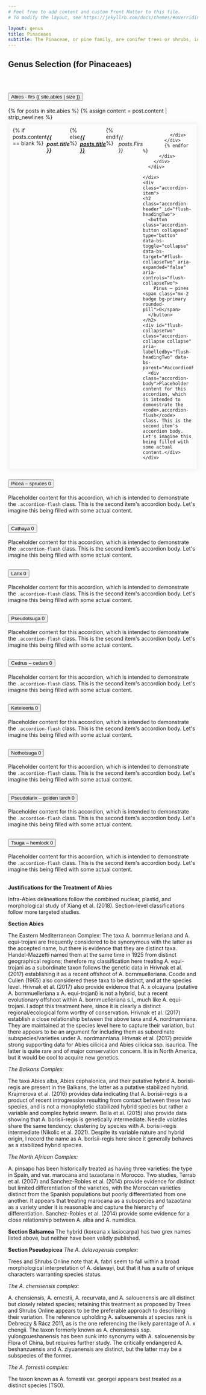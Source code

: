 ```yaml
---
# Feel free to add content and custom Front Matter to this file.
# To modify the layout, see https://jekyllrb.com/docs/themes/#overriding-theme-defaults

layout: genus
title: Pinaceaes
subtitle: The Pinaceae, or pine family, are conifer trees or shrubs, including many of the well-known conifers of commercial importance such as cedars, firs, hemlocks, larches, pines and spruces.
---
```

  <h2>Genus Selection (for Pinaceaes)</h2>
  <br />
  <div class="accordion accordion-flush" id="accordionPanelsStayOpenExample">
<div class="accordion-item">
    <h2 class="accordion-header" id="flush-headingOne">
      <button class="accordion-button collapsed" type="button" data-bs-toggle="collapse" data-bs-target="#flush-collapseOne" aria-expanded="false" aria-controls="flush-collapseOne">
          Abies - firs <span class="mx-2 badge bg-primary rounded-pill">{{ site.abies | size }}</span>
        </button>
      </h2>
      <div id="flush-collapseOne" class="accordion-collapse collapse "
        aria-labelledby="flush-collapseOne">
        <div class="accordion-body">
          <!--For loop to display the contents of the _writers directory-->
          <div class="row">
            {% for posts in site.abies %}
            {% assign content = post.content | strip_newlines %}
            <div class="col-md-4 text-center" style="">
              <div class="card"
                style="display: flex; justify-content: center; padding:8px; min-height:100px; border: 0; margin:10px 4px; box-shadow: 0 0 10px 5px rgba(0,0,0,0.045)">
                {% if posts.content == blank  %}
                <h5 class="card-title">{{ post.title }}</h5>
                {% else %}
                <h5 class="card-title">
                  <a href="{{ posts.url }}">{{ posts.title   }}</a></h5>
                {% endif %}
                <h6 class="card-subtitle mb-2 text-muted">{{ posts.Firs  }}</h6>

              </div>
            </div>
            {% endfor %}
          </div>
        </div>
      </div>

    </div>
    <div class="accordion-item">
    <h2 class="accordion-header" id="flush-headingTwo">
      <button class="accordion-button collapsed" type="button" data-bs-toggle="collapse" data-bs-target="#flush-collapseTwo" aria-expanded="false" aria-controls="flush-collapseTwo">
        Pinus – pines <span class="mx-2 badge bg-primary rounded-pill">0</span>
      </button>
    </h2>
    <div id="flush-collapseTwo" class="accordion-collapse collapse" aria-labelledby="flush-headingTwo" data-bs-parent="#accordionFlushExample">
      <div class="accordion-body">Placeholder content for this accordion, which is intended to demonstrate the <code>.accordion-flush</code> class. This is the second item's accordion body. Let's imagine this being filled with some actual content.</div>
    </div>
  </div>
  <div class="accordion-item">
    <h2 class="accordion-header" id="flush-headingThree">
      <button class="accordion-button collapsed" type="button" data-bs-toggle="collapse" data-bs-target="#flush-collapseThree" aria-expanded="false" aria-controls="flush-collapseTwo">
       Picea – spruces <span class="mx-2 badge bg-primary rounded-pill">0</span>
      </button>
    </h2>
    <div id="flush-collapseThree" class="accordion-collapse collapse" aria-labelledby="flush-headingTwo" data-bs-parent="#accordionFlushExample">
      <div class="accordion-body">Placeholder content for this accordion, which is intended to demonstrate the <code>.accordion-flush</code> class. This is the second item's accordion body. Let's imagine this being filled with some actual content.</div>
    </div>
  </div>
  <div class="accordion-item">
    <h2 class="accordion-header" id="flush-headingFour">
      <button class="accordion-button collapsed" type="button" data-bs-toggle="collapse" data-bs-target="#flush-collapseFour" aria-expanded="false" aria-controls="flush-collapseTwo">
        Cathaya <span class="mx-2 badge bg-primary rounded-pill">0</span>
      </button>
    </h2>
    <div id="flush-collapseFour" class="accordion-collapse collapse" aria-labelledby="flush-headingFour" data-bs-parent="#accordionFlushExample">
      <div class="accordion-body">Placeholder content for this accordion, which is intended to demonstrate the <code>.accordion-flush</code> class. This is the second item's accordion body. Let's imagine this being filled with some actual content.</div>
    </div>
  </div>
  <div class="accordion-item">
    <h2 class="accordion-header" id="flush-headingFive">
      <button class="accordion-button collapsed" type="button" data-bs-toggle="collapse" data-bs-target="#flush-collapseFive" aria-expanded="false" aria-controls="flush-collapseFive">
        Larix <span class="mx-2 badge bg-primary rounded-pill">0</span>
      </button> 
    </h2>
    <div id="flush-collapseFive" class="accordion-collapse collapse" aria-labelledby="flush-headingFive" data-bs-parent="#accordionFlushExample">
      <div class="accordion-body">Placeholder content for this accordion, which is intended to demonstrate the <code>.accordion-flush</code> class. This is the second item's accordion body. Let's imagine this being filled with some actual content.</div>
    </div>
  </div>
  <div class="accordion-item">
    <h2 class="accordion-header" id="flush-headingSix">
      <button class="accordion-button collapsed" type="button" data-bs-toggle="collapse" data-bs-target="#flush-collapseSix" aria-expanded="false" aria-controls="flush-collapseSix">
        Pseudotsuga <span class="mx-2 badge bg-primary rounded-pill">0</span>
      </button>
    </h2>
    <div id="flush-collapseSix" class="accordion-collapse collapse" aria-labelledby="flush-headingSix" data-bs-parent="#accordionFlushExample">
      <div class="accordion-body">Placeholder content for this accordion, which is intended to demonstrate the <code>.accordion-flush</code> class. This is the second item's accordion body. Let's imagine this being filled with some actual content.</div>
    </div>
  </div>
  <div class="accordion-item">
    <h2 class="accordion-header" id="flush-headingSeven">
      <button class="accordion-button collapsed" type="button" data-bs-toggle="collapse" data-bs-target="#flush-collapseSeven" aria-expanded="false" aria-controls="flush-collapseSeven">
        Cedrus – cedars <span class="mx-2 badge bg-primary rounded-pill">0</span>
      </button>
    </h2>
    <div id="flush-collapseSeven" class="accordion-collapse collapse" aria-labelledby="flush-headingSeven" data-bs-parent="#accordionFlushExample">
      <div class="accordion-body">Placeholder content for this accordion, which is intended to demonstrate the <code>.accordion-flush</code> class. This is the second item's accordion body. Let's imagine this being filled with some actual content.</div>
    </div>
  </div>
  <div class="accordion-item">
    <h2 class="accordion-header" id="flush-headingEight">
      <button class="accordion-button collapsed" type="button" data-bs-toggle="collapse" data-bs-target="#flush-collapseEight" aria-expanded="false" aria-controls="flush-collapseEight">
        Keteleeria <span class="mx-2 badge bg-primary rounded-pill">0</span>
      </button>
    </h2>
    <div id="flush-collapseEight" class="accordion-collapse collapse" aria-labelledby="flush-headingEight" data-bs-parent="#accordionFlushExample">
      <div class="accordion-body">Placeholder content for this accordion, which is intended to demonstrate the <code>.accordion-flush</code> class. This is the second item's accordion body. Let's imagine this being filled with some actual content.</div>
    </div>
  </div>
  <div class="accordion-item">
    <h2 class="accordion-header" id="flush-headingNine">
      <button class="accordion-button collapsed" type="button" data-bs-toggle="collapse" data-bs-target="#flush-collapseNine" aria-expanded="false" aria-controls="flush-collapseNine">
        Nothotsuga <span class="mx-2 badge bg-primary rounded-pill">0</span>
      </button>
    </h2>
    <div id="flush-collapseNine" class="accordion-collapse collapse" aria-labelledby="flush-headingNine" data-bs-parent="#accordionFlushExample">
      <div class="accordion-body">Placeholder content for this accordion, which is intended to demonstrate the <code>.accordion-flush</code> class. This is the second item's accordion body. Let's imagine this being filled with some actual content.</div>
    </div>
  </div>
  <div class="accordion-item">
    <h2 class="accordion-header" id="flush-headingTen">
      <button class="accordion-button collapsed" type="button" data-bs-toggle="collapse" data-bs-target="#flush-collapseTen" aria-expanded="false" aria-controls="flush-collapseTen">
        Pseudolarix – golden larch <span class="mx-2 badge bg-primary rounded-pill">0</span>
      </button>
    </h2>
    <div id="flush-collapseTen" class="accordion-collapse collapse" aria-labelledby="flush-headingTen" data-bs-parent="#accordionFlushExample">
      <div class="accordion-body">Placeholder content for this accordion, which is intended to demonstrate the <code>.accordion-flush</code> class. This is the second item's accordion body. Let's imagine this being filled with some actual content.</div>
    </div>
  </div>
    <div class="accordion-item">
    <h2 class="accordion-header" id="flush-headingEleven">
      <button class="accordion-button collapsed" type="button" data-bs-toggle="collapse" data-bs-target="#flush-collapseEleven" aria-expanded="false" aria-controls="flush-collapseEleven">
        Tsuga – hemlock <span class="mx-2 badge bg-primary rounded-pill">0</span>
      </button>
    </h2>
    <div id="flush-collapseEleven" class="accordion-collapse collapse" aria-labelledby="flush-headingEleven" data-bs-parent="#accordionFlushExample">
      <div class="accordion-body">Placeholder content for this accordion, which is intended to demonstrate the <code>.accordion-flush</code> class. This is the second item's accordion body. Let's imagine this being filled with some actual content.</div>
    </div>
  </div>
  </div>
  <br />


  **Justifications for the Treatment of Abies**

  Infra-Abies delineations follow the combined nuclear, plastid, and morphological study of Xiang et al. (2018).
  Section-level classifications follow more targeted studies.

  **Section Abies**

  The Eastern Mediterranean Complex:
  The taxa A. bornmuelleriana and A. equi-trojani are frequently considered to be synonymous with the latter as the
  accepted name, but there is evidence that they are distinct taxa. Handel-Mazzetti named them at the same time in 1925
  from distinct geographical regions; therefore my classification here treating A. equi-trojani as a subordinate taxon
  follows the genetic data in Hrivnak et al. (2017) establishing it as a recent offshoot of A. bornmuelleriana. Coode
  and
  Cullen (1965) also considered these taxa to be distinct, and at the species level.
  Hrivnak et al. (2017) also provide evidence that A. x olcayana (putative A. bornmuelleriana x A. equi-trojani) is not
  a
  hybrid, but a recent evolutionary offshoot within A. bornmuelleriana s.l., much like A. equi-trojani. I adopt this
  treatment here, since it is clearly a distinct regional/ecological form worthy of conservation.
  Hrivnak et al. (2017) establish a close relationship between the above taxa and A. nordmanniana. They are maintained
  at
  the species level here to capture their variation, but there appears to be an argument for including them as
  subordinate
  subspecies/varieties under A. nordmanniana.
  Hrivnak et al. (2017) provide strong supporting data for Abies cilicica and Abies cilicica ssp. isaurica. The latter
  is
  quite rare and of major conservation concern. It is in North America, but it would be cool to acquire new genetics.

  _The Balkans Complex:_

  The taxa Abies alba, Abies cephalonica, and their putative hybrid A. borisii-regis are present in the Balkans, the
  latter as a putative stabilized hybrid. Krajmerova et al. (2016) provides data indicating that A. borisii-regis is a
  product of recent introgression resulting from contact between these two species, and is not a monophyletic stabilized
  hybrid species but rather a variable and complex hybrid swarm. Bella et al. (2015) also provide data showing that A.
  borisii-regis is genetically intermediate. Needle volatiles share the same tendency: clustering by species with A.
  borisii-regis intermediate (Nikolic et al. 2021). Despite its variable nature and hybrid origin, I record the name as
  A.
  borisii-regis here since it generally behaves as a stabilized hybrid species.

  _The North African Complex:_

  A. pinsapo has been historically treated as having three varieties: the type in Spain, and var. marocana and tazaotana
  in Morocco. Two studies, Terrab et al. (2007) and Sanchez-Robles et al. (2014) provide evidence for distinct but
  limited
  differentiation of the varieties, with the Moroccan varieties distinct from the Spanish populations but poorly
  differentiated from one another. It appears that treating marocana as a subspecies and tazaotana as a variety under it
  is reasonable and capture the hierarchy of differentiation.
  Sanchez-Robles et al. (2014) provide some evidence for a close relationship between A. alba and A. numidica.

  **Section Balsamea**
  The hybrid (koreana x lasiocarpa) has two grex names listed above, but neither have been validly published.

  **Section Pseudopicea**
  _The A. delavayensis complex:_

  Trees and Shrubs Online note that A. fabri seem to fall within a broad morphological interpretation of A. delavayi,
  but
  that it has a suite of unique characters warranting species status.

  _The A. chensiensis complex:_

  A. chensiensis, A. ernestii, A. recurvata, and A. salouenensis are all distinct but closely related species; retaining
  this treatment as proposed by Trees and Shrubs Online appears to be the preferable approach to describing their
  variation. The reference upholding A. salouenensis at species rank is Debreczy & Rácz 2011, as is the one referencing
  the likely parentage of A. x chengii.
  The taxon formerly known as A. chensiensis ssp. yulongxueshanensis has been sunk into synonymy with A. salouenensis by
  Flora of China, but requires further study.
  The critically endangered A. beshanzuensis and A. ziyuanensis are distinct, but the latter may be a subspecies of the
  former.

  _The A. forrestii complex:_

  The taxon known as A. forrestii var. georgei appears best treated as a distinct species (TSO).